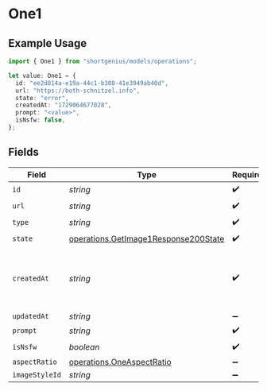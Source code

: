 # One1

## Example Usage

```typescript
import { One1 } from "shortgenius/models/operations";

let value: One1 = {
  id: "ee2d814a-e19a-44c1-b308-41e3949ab40d",
  url: "https://both-schnitzel.info",
  state: "error",
  createdAt: "1729064677028",
  prompt: "<value>",
  isNsfw: false,
};
```

## Fields

| Field                                                                                        | Type                                                                                         | Required                                                                                     | Description                                                                                  |
| -------------------------------------------------------------------------------------------- | -------------------------------------------------------------------------------------------- | -------------------------------------------------------------------------------------------- | -------------------------------------------------------------------------------------------- |
| `id`                                                                                         | *string*                                                                                     | :heavy_check_mark:                                                                           | N/A                                                                                          |
| `url`                                                                                        | *string*                                                                                     | :heavy_check_mark:                                                                           | N/A                                                                                          |
| `type`                                                                                       | *string*                                                                                     | :heavy_check_mark:                                                                           | N/A                                                                                          |
| `state`                                                                                      | [operations.GetImage1Response200State](../../models/operations/getimage1response200state.md) | :heavy_check_mark:                                                                           | N/A                                                                                          |
| `createdAt`                                                                                  | *string*                                                                                     | :heavy_check_mark:                                                                           | Date and time (ISO 8601) when the media was created.                                         |
| `updatedAt`                                                                                  | *string*                                                                                     | :heavy_minus_sign:                                                                           | N/A                                                                                          |
| `prompt`                                                                                     | *string*                                                                                     | :heavy_check_mark:                                                                           | N/A                                                                                          |
| `isNsfw`                                                                                     | *boolean*                                                                                    | :heavy_check_mark:                                                                           | N/A                                                                                          |
| `aspectRatio`                                                                                | [operations.OneAspectRatio](../../models/operations/oneaspectratio.md)                       | :heavy_minus_sign:                                                                           | N/A                                                                                          |
| `imageStyleId`                                                                               | *string*                                                                                     | :heavy_minus_sign:                                                                           | N/A                                                                                          |